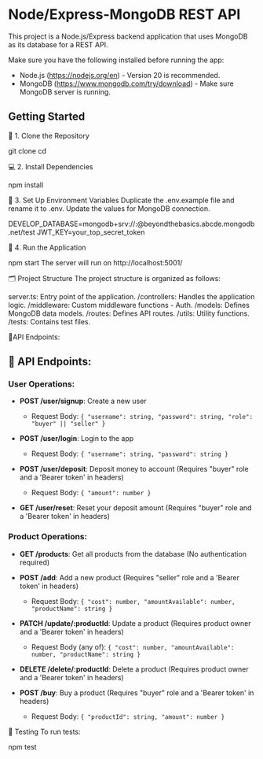 # Node/Express-MongoDB REST API

This project is a Node.js/Express backend application that uses MongoDB as its database for a REST API.

Make sure you have the following installed before running the app:
- Node.js (https://nodejs.org/en) - Version 20 is recommended.
- MongoDB (https://www.mongodb.com/try/download) - Make sure MongoDB server is running.

## Getting Started

🔗 1. Clone the Repository

git clone <repository-url>
cd <project-folder>

💻 2. Install Dependencies

npm install

🔑 3. Set Up Environment Variables
Duplicate the .env.example file and rename it to .env. Update the values for MongoDB connection.

DEVELOP_DATABASE=mongodb+srv://<username>:<password>@beyondthebasics.abcde.mongodb.net/test
JWT_KEY=your_top_secret_token


 🚀 4. Run the Application

npm start
The server will run on http://localhost:5001/

🗂 Project Structure
The project structure is organized as follows:

server.ts: Entry point of the application.
/controllers: Handles the application logic.
/middleware: Custom middleware functions - Auth. 
/models: Defines MongoDB data models.
/routes: Defines API routes.
/utils: Utility functions.
/tests: Contains test files.

🚦API Endpoints:

## 🚦 API Endpoints:

### User Operations:

- **POST /user/signup**: Create a new user
  - Request Body: `{ "username": string, "password": string, "role": "buyer" || "seller" }`

- **POST /user/login**: Login to the app
  - Request Body: `{ "username": string, "password": string }`

- **POST /user/deposit**: Deposit money to account (Requires "buyer" role and a 'Bearer token' in headers)
  - Request Body: `{ "amount": number }`

- **GET /user/reset**: Reset your deposit amount (Requires "buyer" role and a 'Bearer token' in headers)

### Product Operations:

- **GET /products**: Get all products from the database (No authentication required)

- **POST /add**: Add a new product (Requires "seller" role and a 'Bearer token' in headers)
  - Request Body: `{ "cost": number, "amountAvailable": number, "productName": string }`

- **PATCH /update/:productId**: Update a product (Requires product owner and a 'Bearer token' in headers)
  - Request Body (any of): `{ "cost": number, "amountAvailable": number, "productName": string }`

- **DELETE /delete/:productId**: Delete a product (Requires product owner and a 'Bearer token' in headers)

- **POST /buy**: Buy a product (Requires "buyer" role and a 'Bearer token' in headers)
  - Request Body: `{ "productId": string, "amount": number }`


🧪 Testing
To run tests:

npm test
